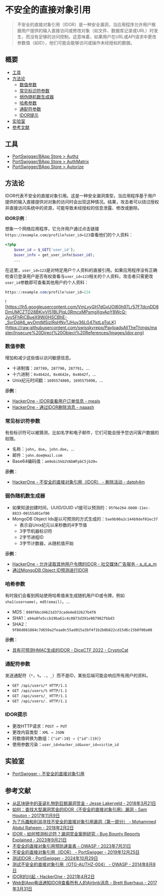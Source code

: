 # 不安全的直接对象引用

> 不安全的直接对象引用（IDOR）是一种安全漏洞，当应用程序允许用户根据用户提供的输入直接访问或修改对象（如文件、数据库记录或URL）时发生，而没有足够的访问控制。这意味着，如果用户在URL或API请求中更改参数值（如ID），他们可能会能够访问或操作未经授权的数据。

## 概要

* [工具](#工具)
* [方法论](#方法论)
    * [数值参数](#数值参数)
    * [常见标识符参数](#常见标识符参数)
    * [弱伪随机数生成器](#弱伪随机数生成器)
    * [哈希参数](#哈希参数)
    * [通配符参数](#通配符参数)
    * [IDOR提示](#idor提示)
* [实验室](#实验室)
* [参考文献](#参考文献)

## 工具

* [PortSwigger/BApp Store > Authz](https://portswigger.net/bappstore/4316cc18ac5f434884b2089831c7d19e)
* [PortSwigger/BApp Store > AuthMatrix](https://portswigger.net/bappstore/30d8ee9f40c041b0bfec67441aad158e)
* [PortSwigger/BApp Store > Autorize](https://portswigger.net/bappstore/f9bbac8c4acf4aefa4d7dc92a991af2f)

## 方法论

IDOR代表不安全的直接对象引用。这是一种安全漏洞类型，当应用程序基于用户提供的输入直接提供对对象的访问时会出现这种情况。结果，攻击者可以绕过授权并直接访问系统中的资源，可能导致未经授权的信息泄露、修改或删除。

**IDOR示例**：

想象一个网络应用程序，它允许用户通过点击链接`https://example.com/profile?user_id=123`查看他们的个人资料：

```php
<?php
    $user_id = $_GET['user_id'];
    $user_info = get_user_info($user_id);
    ...
```

在这里，`user_id=123`是对特定用户个人资料的直接引用。如果应用程序没有正确检查已登录用户是否有权查看与`user_id=123`相关的个人资料，攻击者只需更改`user_id`参数即可查看其他用户的个人资料：

```ps1
https://example.com/profile?user_id=124
```

![https://lh5.googleusercontent.com/VmLyyGH7dGxUOl60h97Lr57F7dcnDD8DmUMCZTD28BKivVI51BLPIqL0RmcxMPsmgXgvAqY8WcQ-Jyv5FhRiCBueX9Wj0HSCBhE-_SvrDdA6_wvDmtMSizlRsHNvTJHuy36LG47lstLpTqLK](https://raw.githubusercontent.com/swisskyrepo/PayloadsAllTheThings/master/Insecure%20Direct%20Object%20References/Images/idor.png)

### 数值参数

增加和减少这些值以访问敏感信息。

* 十进制值：`287789`，`287790`，`287791`，...
* 十六进制：`0x4642d`，`0x4642e`，`0x4642f`，...
* Unix纪元时间戳：`1695574808`，`1695575098`，...

**示例**：

* [HackerOne - IDOR查看用户订单信息 - meals](https://hackerone.com/reports/287789)
* [HackerOne - 通过IDOR删除消息 - naaash](https://hackerone.com/reports/697412)

### 常见标识符参数

有些标识符可以被猜测，比如名字和电子邮件，它们可能会授予您访问客户数据的权限。

* 名称：`john`，`doe`，`john.doe`，...
* 邮件：`john.doe@mail.com`
* Base64编码值：`am9obi5kb2VAbWFpbC5jb20=`

**示例**：

* [HackerOne - 不安全的直接对象引用（IDOR） - 删除活动 - datph4m](https://hackerone.com/reports/1969141)

### 弱伪随机数生成器

* 如果知道创建时间，UUID/GUID v1是可以预测的：`95f6e264-bb00-11ec-8833-00155d01ef00`
* MongoDB Object Ids是以可预测的方式生成的：`5ae9b90a2c144b9def01ec37`
    * 表示自Unix纪元以来秒数的4字节值
    * 3字节机器标识符
    * 2字节进程ID
    * 3字节计数器，从随机值开始

**示例**：

* [HackerOne - 允许读取其他用户令牌的IDOR - 社交媒体广告服务 - a_d_a_m](https://hackerone.com/reports/1464168)
* [通过MongoDB Object ID预测进行IDOR](https://techkranti.com/idor-through-mongodb-object-ids-prediction/)

### 哈希参数

有时我们会看到网站使用哈希值来生成随机用户ID或令牌，例如`sha1(username)`，`md5(email)`，...

* MD5：`098f6bcd4621d373cade4e832627b4f6`
* SHA1：`a94a8fe5ccb19ba61c4c0873d391e987982fbbd3`
* SHA2：`9f86d081884c7d659a2feaa0c55ad015a3bf4f1b2b0b822cd15d6c15b0f00a08`

**示例**：

* [具有可预测HMAC生成的IDOR - DiceCTF 2022 - CryptoCat](https://youtu.be/Og5_5tEg6M0)

### 通配符参数

发送通配符（`*`，`%`，`.`，`_`）而不是ID，某些后端可能会响应所有用户的资料。

* `GET /api/users/* HTTP/1.1`
* `GET /api/users/% HTTP/1.1`
* `GET /api/users/_ HTTP/1.1`
* `GET /api/users/. HTTP/1.1`

### IDOR提示

* 更改HTTP请求：`POST → PUT`
* 更改内容类型：`XML → JSON`
* 将数值转换为数组：`{"id":19} → {"id":[19]}`
* 使用参数污染：`user_id=hacker_id&user_id=victim_id`

## 实验室

* [PortSwigger - 不安全的直接对象引用](https://portswigger.net/web-security/access-control/lab-insecure-direct-object-references)

## 参考文献

* [从区块链中的圣诞礼物到巨额漏洞赏金 - Jesse Lakerveld - 2018年3月21日](http://web.archive.org/web/20180401130129/https://www.vicompany.nl/magazine/from-christmas-present-in-the-blockchain-to-massive-bug-bounty)
* [如何：查找大型漏洞赏金的IDOR（不安全的直接对象引用）漏洞 - Sam Houton - 2017年11月9日](https://www.bugcrowd.com/blog/how-to-find-idor-insecure-direct-object-reference-vulnerabilities-for-large-bounty-rewards/)
* [为了乐趣和利润寻找不安全的直接对象引用漏洞（第一部分） - Mohammed Abdul Raheem - 2018年2月2日](https://codeburst.io/hunting-insecure-direct-object-reference-vulnerabilities-for-fun-and-profit-part-1-f338c6a52782)
* [IDOR - 如何预测标识符？漏洞赏金案例研究 - Bug Bounty Reports Explained - 2023年9月21日](https://youtu.be/wx5TwS0Dres)
* [不安全的直接对象引用预防速查表 - OWASP - 2023年7月31日](https://www.owasp.org/index.php/Insecure_Direct_Object_Reference_Prevention_Cheat_Sheet)
* [不安全的直接对象引用（IDOR） - PortSwigger - 2019年12月25日](https://portswigger.net/web-security/access-control/idor)
* [测试IDOR - PortSwigger - 2024年10月29日](https://portswigger.net/burp/documentation/desktop/testing-workflow/access-controls/testing-for-idors)
* [测试不安全的直接对象引用（OTG-AUTHZ-004） - OWASP - 2014年8月8日](https://www.owasp.org/index.php/Testing_for_Insecure_Direct_Object_References_(OTG-AUTHZ-004))
* [IDOR的兴起 - HackerOne - 2021年4月2日](https://www.hackerone.com/company-news/rise-idor)
* [Web到App电话通知IDOR查看所有人的Airbnb消息 - Brett Buerhaus - 2017年3月31日](http://buer.haus/2017/03/31/airbnb-web-to-app-phone-notification-idor-to-view-everyones-airbnb-messages/)